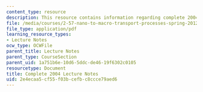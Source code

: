 ```yaml
---
content_type: resource
description: This resource contains information regarding complete 2004 lecture notes.
file: /media/courses/2-57-nano-to-macro-transport-processes-spring-2012/2e4ecaa5cf55f03bcefbc8ccce79aed6_MIT2_57S12_lec_notes_2004.pdf
file_type: application/pdf
learning_resource_types:
- Lecture Notes
ocw_type: OCWFile
parent_title: Lecture Notes
parent_type: CourseSection
parent_uid: 1a751b6e-10d6-5ddc-de46-19f6302c0105
resourcetype: Document
title: Complete 2004 Lecture Notes
uid: 2e4ecaa5-cf55-f03b-cefb-c8ccce79aed6
---
```

